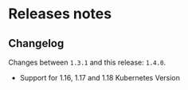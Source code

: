 # Releases notes

## Changelog

Changes between `1.3.1` and this release: `1.4.0`.

- Support for 1.16, 1.17 and 1.18 Kubernetes Version
